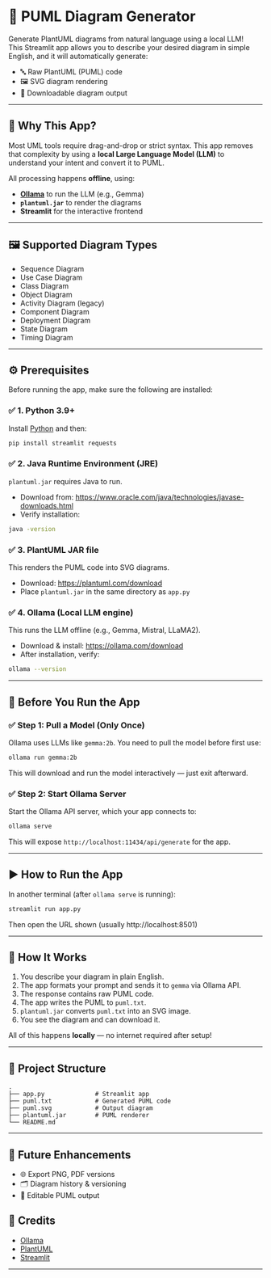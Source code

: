 # 🧠 PUML Diagram Generator

Generate PlantUML diagrams from natural language using a local LLM!  
This Streamlit app allows you to describe your desired diagram in simple English, and it will automatically generate:

- 🔤 Raw PlantUML (PUML) code  
- 🖼 SVG diagram rendering  
- 💾 Downloadable diagram output  

---

## 📌 Why This App?

Most UML tools require drag-and-drop or strict syntax. This app removes that complexity by using a **local Large Language Model (LLM)** to understand your intent and convert it to PUML.

All processing happens **offline**, using:

- **[Ollama](https://ollama.com/)** to run the LLM (e.g., Gemma)
- **`plantuml.jar`** to render the diagrams
- **Streamlit** for the interactive frontend

---

## 🖼 Supported Diagram Types

- Sequence Diagram  
- Use Case Diagram  
- Class Diagram  
- Object Diagram  
- Activity Diagram (legacy)  
- Component Diagram  
- Deployment Diagram  
- State Diagram  
- Timing Diagram  

---

## ⚙️ Prerequisites

Before running the app, make sure the following are installed:

### ✅ 1. Python 3.9+

Install [Python](https://www.python.org/downloads/) and then:

```bash
pip install streamlit requests
```

### ✅ 2. Java Runtime Environment (JRE)

`plantuml.jar` requires Java to run.

- Download from: https://www.oracle.com/java/technologies/javase-downloads.html  
- Verify installation:

```bash
java -version
```

### ✅ 3. PlantUML JAR file

This renders the PUML code into SVG diagrams.

- Download: https://plantuml.com/download  
- Place `plantuml.jar` in the same directory as `app.py`

### ✅ 4. Ollama (Local LLM engine)

This runs the LLM offline (e.g., Gemma, Mistral, LLaMA2).

- Download & install: https://ollama.com/download  
- After installation, verify:

```bash
ollama --version
```

---

## 🚀 Before You Run the App

### ✅ Step 1: Pull a Model (Only Once)

Ollama uses LLMs like `gemma:2b`. You need to pull the model before first use:

```bash
ollama run gemma:2b
```

This will download and run the model interactively — just exit afterward.

### ✅ Step 2: Start Ollama Server

Start the Ollama API server, which your app connects to:

```bash
ollama serve
```

This will expose `http://localhost:11434/api/generate` for the app.

---

## ▶️ How to Run the App

In another terminal (after `ollama serve` is running):

```bash
streamlit run app.py
```

Then open the URL shown (usually http://localhost:8501)

---

## 🧠 How It Works

1. You describe your diagram in plain English.  
2. The app formats your prompt and sends it to `gemma` via Ollama API.  
3. The response contains raw PUML code.  
4. The app writes the PUML to `puml.txt`.  
5. `plantuml.jar` converts `puml.txt` into an SVG image.  
6. You see the diagram and can download it.  

All of this happens **locally** — no internet required after setup!

---

## 📂 Project Structure

```
.
├── app.py              # Streamlit app
├── puml.txt            # Generated PUML code
├── puml.svg            # Output diagram
├── plantuml.jar        # PUML renderer
└── README.md
```

---

## 🧱 Future Enhancements

- 🌐 Export PNG, PDF versions  
- 🗂 Diagram history & versioning  
- 🧾 Editable PUML output   


## 🧠 Credits

- [Ollama](https://ollama.com/)  
- [PlantUML](https://plantuml.com/)  
- [Streamlit](https://streamlit.io/)  

---

